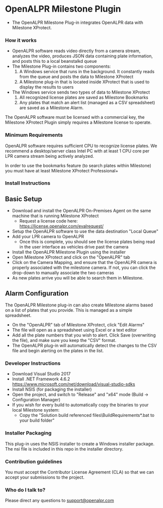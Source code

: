 # OpenALPR Milestone Plugin #

* The OpenALPR Milestone Plug-in integrates OpenALPR data with Milestone XProtect.  

### How it works ### 

* OpenALPR software reads video directly from a camera stream, analyzes the video, produces JSON data containing plate information, and posts this to a local beanstalkd queue
* The Milestone Plug-in contains two components:
  1. A Windows service that runs in the background.  It constantly reads from the queue and posts the data to Milestone XProtect
  2. A Milestone plug-in that is located inside XProtect that is used to display the results to users
* The Windows service sends two types of data to Milestone XProtect
  1. All recognized license plates are saved as Milestone Bookmarks
  2. Any plates that match an alert list (managed as a CSV spreadsheet) are saved as a Milestone Alarm.
  
The OpenALPR software must be licensed with a commercial key, the Milestone XProtect Plugin simply requires a Milestone license to operate.  

### Minimum Requirements ###

OpenALPR software requires sufficient CPU to recognize license plates.  We recommend a desktop/server class Intel PC with at least 1 CPU core per LPR camera stream being actively analyzed.

In order to use the bookmarks feature (to search plates within Milestone) you must have at least Milestone XProtect Professional+

### Install Instructions ###

Basic Setup
--------------

* Download and install the OpenALPR On-Premises Agent on the same machine that is running Milestone XProtect
  - Request a license code here: https://license.openalpr.com/evalrequest/
* Setup the OpenALPR software to use the data destination "Local Queue"
* Add your LPR camera to OpenALPR
  - Once this is complete, you should see the license plates being read in the user interface as vehicles drive past the camera
* Install the OpenALPR Milestone Plugin using the installer
* Open Milestone XProtect and click on the "OpenALPR" tab
* Click on the Camera Mapping, and ensure that the OpenALPR camera is properly associated with the milestone camera.  If not, you can click the drop-down to manually associate the two cameras
* As new plates arrive you will be able to search them in Milestone.

Alarm Configuration
---------------------

The OpenALPR Milestone plug-in can also create Milestone alarms based on a list of plates that you provide.  This is managed as a simple spreadsheet.

* On the "OpenALPR" tab of Milestone XProtect, click "Edit Alarms"
* The file will open as a spreadsheet using Excel or a text editor
* Add all the plate numbers that you wish to alert.  Click Save (overwriting the file), and make sure you keep the "CSV" format.
* The OpenALPR plug-in will automatically detect the changes to the CSV file and begin alerting on the plates in the list.


### Developer Instructions ###

* Download Visual Studio 2017
* Install .NET Framework 4.6.2 https://www.microsoft.com/net/download/visual-studio-sdks
* Install NSIS (for packaging the installer)
* Open the project, and switch to "Release" and "x64" mode (Build -> Configuration Manager) 
* If you wish for every build to automatically copy the binaries to your local Milestone system:
  * Copy the "Solution build referenced files\BuildRequirements\*.bat to your build folder"

### Installer Packaging ###

This plug-in uses the NSIS installer to create a Windows installer package.  The nsi file is included in this repo in the installer directory.

### Contribution guidelines ###

You must accept the Contributor License Agreement (CLA) so that we can accept your submissions to the project.

### Who do I talk to? ###

Please direct any questions to support@openalpr.com